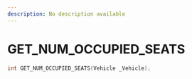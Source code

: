 ```yaml
---
description: No description available 
---
```


# GET_NUM_OCCUPIED_SEATS

```cpp
int GET_NUM_OCCUPIED_SEATS(Vehicle _Vehicle);
```